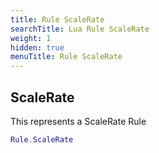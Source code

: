 ```yaml
---
title: Rule ScaleRate
searchTitle: Lua Rule ScaleRate
weight: 1
hidden: true
menuTitle: Rule ScaleRate
---
```

## ScaleRate

This represents a ScaleRate Rule
```lua
Rule.ScaleRate
```